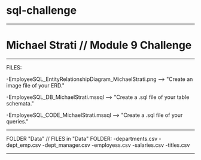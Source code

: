 # sql-challenge


--------------------------------------

# Michael Strati // Module 9 Challenge


--------------------------------------
FILES:

-EmployeeSQL_EntityRelationshipDiagram_MichaelStrati.png --> "Create an image file of your ERD."

-EmployeeSQL_DB_MichaelStrati.mssql --> "Create a .sql file of your table schemata."

-EmployeeSQL_CODE_MichaelStrati.mssql --> "Create a .sql file of your queries."

--------------------------------------
FOLDER "Data" // FILES in "Data" FOLDER:
-departments.csv
-dept_emp.csv
-dept_manager.csv
-employess.csv
-salaries.csv
-titles.csv

--------------------------------------
